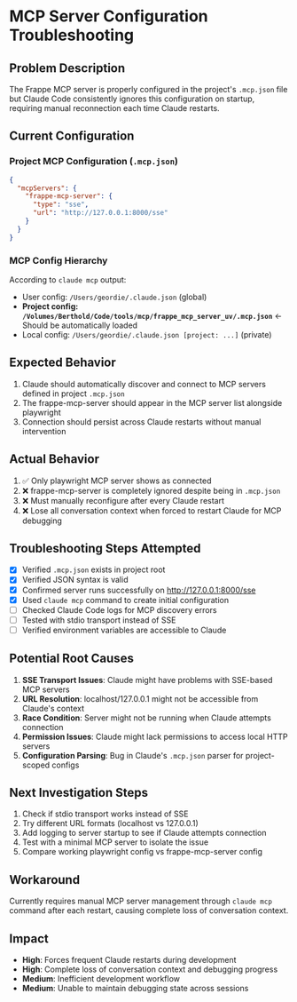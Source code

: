 # MCP Server Configuration Troubleshooting

## Problem Description

The Frappe MCP server is properly configured in the project's `.mcp.json` file but Claude Code consistently ignores this configuration on startup, requiring manual reconnection each time Claude restarts.

## Current Configuration

### Project MCP Configuration (`.mcp.json`)
```json
{
  "mcpServers": {
    "frappe-mcp-server": {
      "type": "sse",
      "url": "http://127.0.0.1:8000/sse"
    }
  }
}
```

### MCP Config Hierarchy
According to `claude mcp` output:
- User config: `/Users/geordie/.claude.json` (global)
- **Project config: `/Volumes/Berthold/Code/tools/mcp/frappe_mcp_server_uv/.mcp.json`** ← Should be automatically loaded
- Local config: `/Users/geordie/.claude.json [project: ...]` (private)

## Expected Behavior

1. Claude should automatically discover and connect to MCP servers defined in project `.mcp.json`
2. The frappe-mcp-server should appear in the MCP server list alongside playwright
3. Connection should persist across Claude restarts without manual intervention

## Actual Behavior

1. ✅ Only playwright MCP server shows as connected
2. ❌ frappe-mcp-server is completely ignored despite being in `.mcp.json`
3. ❌ Must manually reconfigure after every Claude restart
4. ❌ Lose all conversation context when forced to restart Claude for MCP debugging

## Troubleshooting Steps Attempted

- [x] Verified `.mcp.json` exists in project root
- [x] Verified JSON syntax is valid
- [x] Confirmed server runs successfully on http://127.0.0.1:8000/sse
- [x] Used `claude mcp` command to create initial configuration
- [ ] Checked Claude Code logs for MCP discovery errors
- [ ] Tested with stdio transport instead of SSE
- [ ] Verified environment variables are accessible to Claude

## Potential Root Causes

1. **SSE Transport Issues**: Claude might have problems with SSE-based MCP servers
2. **URL Resolution**: localhost/127.0.0.1 might not be accessible from Claude's context
3. **Race Condition**: Server might not be running when Claude attempts connection
4. **Permission Issues**: Claude might lack permissions to access local HTTP servers
5. **Configuration Parsing**: Bug in Claude's `.mcp.json` parser for project-scoped configs

## Next Investigation Steps

1. Check if stdio transport works instead of SSE
2. Try different URL formats (localhost vs 127.0.0.1)
3. Add logging to server startup to see if Claude attempts connection
4. Test with a minimal MCP server to isolate the issue
5. Compare working playwright config vs frappe-mcp-server config

## Workaround

Currently requires manual MCP server management through `claude mcp` command after each restart, causing complete loss of conversation context.

## Impact

- **High**: Forces frequent Claude restarts during development
- **High**: Complete loss of conversation context and debugging progress
- **Medium**: Inefficient development workflow
- **Medium**: Unable to maintain debugging state across sessions